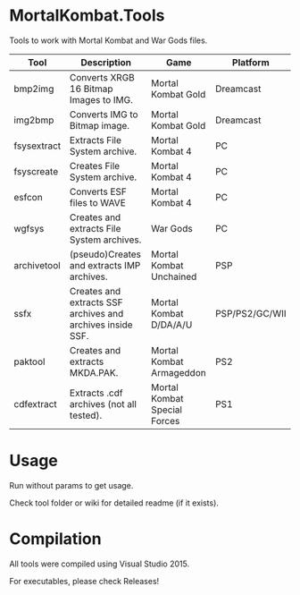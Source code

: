 # MortalKombat.Tools
Tools to work with Mortal Kombat and War Gods files.

| Tool | Description | Game | Platform | 
|     ---      |     ---        |    ---        |   ---        | 
| bmp2img   | Converts XRGB 16 Bitmap Images to IMG.     | Mortal Kombat Gold   | Dreamcast |
| img2bmp    | Converts IMG to Bitmap image.      | Mortal Kombat Gold     | Dreamcast |
| fsysextract    | Extracts File System archive.      | Mortal Kombat 4      | PC |
| fsyscreate    | Creates File System archive.      | Mortal Kombat 4      | PC |
| esfcon    | Converts ESF files to WAVE      | Mortal Kombat 4      | PC |
| wgfsys    | Creates and extracts File System archives.      | War Gods      | PC |
| archivetool    | (pseudo)Creates and extracts IMP archives.      | Mortal Kombat Unchained     | PSP|
| ssfx    | Creates and extracts SSF archives and archives inside SSF.      | Mortal Kombat D/DA/A/U | PSP/PS2/GC/WII|
| paktool    | Creates and extracts MKDA.PAK.      | Mortal Kombat Armageddon  | PS2|
| cdfextract    | Extracts .cdf archives (not all tested).      | Mortal Kombat Special Forces  | PS1|

# Usage
Run without params to get usage.

Check tool folder or wiki for detailed readme (if it exists).

# Compilation
All tools were compiled using Visual Studio 2015. 

For executables, please check Releases!
